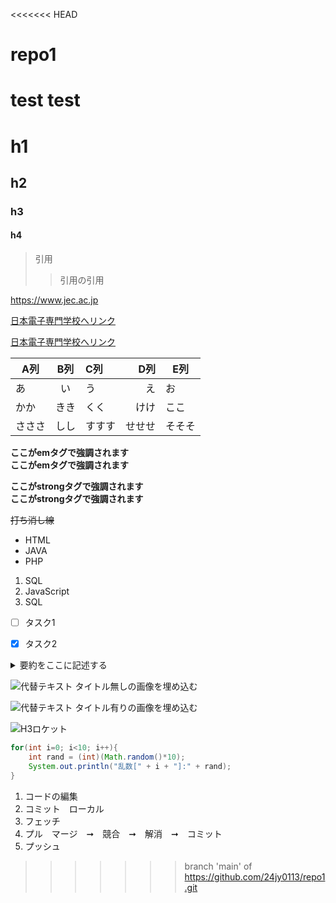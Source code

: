 <<<<<<< HEAD
# repo1
test
test
=======
# h1
## h2
### h3
<h4>h4</h4>

>引用
>>引用の引用


https://www.jec.ac.jp 

[日本電子専門学校へリンク](https://www.jec.ac.jp)

[日本電子専門学校へリンク](https://www.jec.ac.jp "https://www.jec.ac.jp")


|A列|B列|C列|D列|E列|
|-|:-:|:-|-:|-|
|あ|い|う|え|お|
|かか|きき|くく|けけ|ここ|
|さささ|しし|すすす|せせせ|そそそ|

**ここがemタグで強調されます**  
__ここがemタグで強調されます__  

**ここがstrongタグで強調されます**  
__ここがstrongタグで強調されます__  

~~打ち消し線~~

- HTML
- JAVA
- PHP

1. SQL
1. JavaScript
1. SQL

- [ ] タスク1
- [x] タスク2


<details><summary>要約をここに記述する</summary>
本文をここから書く。xxxxxxxxxxxxxxxxxxxxxxxxxxxxxxxxxxxxxxxxxxxxxxxxxxxxxxxxxxxxxxxxxxxxxxxxxxxx</details>

![代替テキスト](画像のURL)
タイトル無しの画像を埋め込む

![代替テキスト](画像のURL "画像タイトル")
タイトル有りの画像を埋め込む

![H3ロケット](https://www.jaxa.jp/projects/rockets/h3/images/h3_main_001.jpg)

```java
for(int i=0; i<10; i++){
    int rand = (int)(Math.random()*10);
    System.out.println("乱数[" + i + "]:" + rand);
}
```


1. コードの編集
2. コミット　ローカル
3. フェッチ
4. プル　マージ　➞　競合　➞　解消　➞　コミット
5. プッシュ





>>>>>>> branch 'main' of https://github.com/24jy0113/repo1.git
